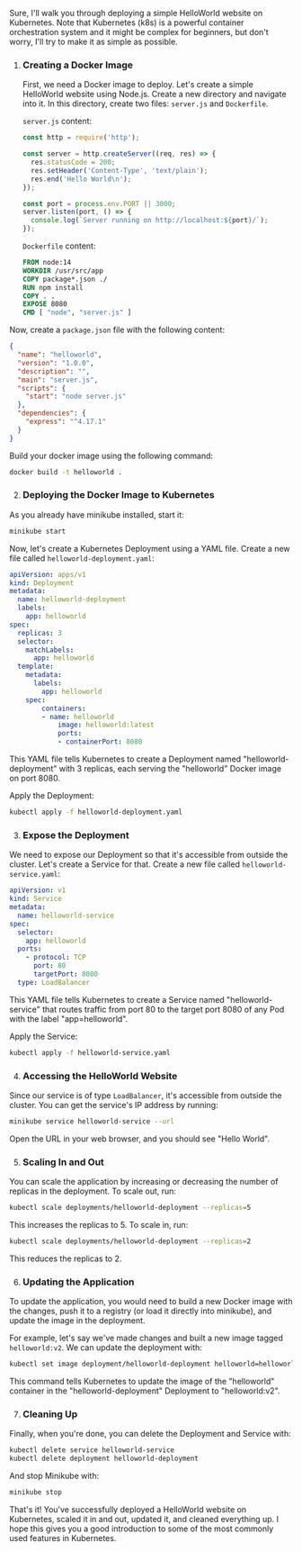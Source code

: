 Sure, I'll walk you through deploying a simple HelloWorld website on Kubernetes. Note that Kubernetes (k8s) is a powerful container orchestration system and it might be complex for beginners, but don't worry, I'll try to make it as simple as possible.

1. ### Creating a Docker Image ###
    First, we need a Docker image to deploy. Let's create a simple HelloWorld website using Node.js. Create a new directory and navigate into it. In this directory, create two files: `server.js` and `Dockerfile`.

    `server.js` content:
    ```javascript
    const http = require('http');

    const server = http.createServer((req, res) => {
      res.statusCode = 200;
      res.setHeader('Content-Type', 'text/plain');
      res.end('Hello World\n');
    });

    const port = process.env.PORT || 3000;
    server.listen(port, () => {
      console.log(`Server running on http://localhost:${port}/`);
    });
    ```
    `Dockerfile` content:
    ```Dockerfile
    FROM node:14
    WORKDIR /usr/src/app
    COPY package*.json ./
    RUN npm install
    COPY . .
    EXPOSE 8080
    CMD [ "node", "server.js" ]
    ```
Now, create a `package.json` file with the following content:

```json
{
  "name": "helloworld",
  "version": "1.0.0",
  "description": "",
  "main": "server.js",
  "scripts": {
    "start": "node server.js"
  },
  "dependencies": {
    "express": "^4.17.1"
  }
}
```

Build your docker image using the following command:

```bash
docker build -t helloworld .
```

2. ### Deploying the Docker Image to Kubernetes ###

As you already have minikube installed, start it:

```bash
minikube start
```

Now, let's create a Kubernetes Deployment using a YAML file. Create a new file called `helloworld-deployment.yaml`:

```yaml
apiVersion: apps/v1
kind: Deployment
metadata:
  name: helloworld-deployment
  labels:
    app: helloworld
spec:
  replicas: 3
  selector:
    matchLabels:
      app: helloworld
  template:
    metadata:
      labels:
        app: helloworld
    spec:
        containers:
        - name: helloworld
            image: helloworld:latest
            ports:
            - containerPort: 8080
```
This YAML file tells Kubernetes to create a Deployment named "helloworld-deployment" with 3 replicas, each serving the "helloworld" Docker image on port 8080.

Apply the Deployment:

```bash
kubectl apply -f helloworld-deployment.yaml
```

3. ### Expose the Deployment ###

We need to expose our Deployment so that it's accessible from outside the cluster. Let's create a Service for that. Create a new file called `helloworld-service.yaml`:

```yaml
apiVersion: v1
kind: Service
metadata:
  name: helloworld-service
spec:
  selector:
    app: helloworld
  ports:
    - protocol: TCP
      port: 80
      targetPort: 8080
  type: LoadBalancer
```
This YAML file tells Kubernetes to create a Service named "helloworld-service" that routes traffic from port 80 to the target port 8080 of any Pod with the label "app=helloworld". 

Apply the Service:

```bash
kubectl apply -f helloworld-service.yaml
```

4. ### Accessing the HelloWorld Website ###

Since our service is of type `LoadBalancer`, it's accessible from outside the cluster. You can get the service's IP address by running:

```bash
minikube service helloworld-service --url
```

Open the URL in your web browser, and you should see "Hello World".

5. ### Scaling In and Out ###

You can scale the application by increasing or decreasing the number of replicas in the deployment. To scale out, run:

```bash
kubectl scale deployments/helloworld-deployment --replicas=5
```

This increases the replicas to 5. To scale in, run:

```bash
kubectl scale deployments/helloworld-deployment --replicas=2
```

This reduces the replicas to 2.

6. ### Updating the Application ###

To update the application, you would need to build a new Docker image with the changes, push it to a registry (or load it directly into minikube), and update the image in the deployment.

For example, let's say we've made changes and built a new image tagged `helloworld:v2`. We can update the deployment with:

```bash
kubectl set image deployment/helloworld-deployment helloworld=helloworld:v2
```
This command tells Kubernetes to update the image of the "helloworld" container in the "helloworld-deployment" Deployment to "helloworld:v2".

7. ### Cleaning Up ###

Finally, when you're done, you can delete the Deployment and Service with:

```bash
kubectl delete service helloworld-service
kubectl delete deployment helloworld-deployment
```

And stop Minikube with:

```bash
minikube stop
```

That's it! You've successfully deployed a HelloWorld website on Kubernetes, scaled it in and out, updated it, and cleaned everything up. I hope this gives you a good introduction to some of the most commonly used features in Kubernetes.
